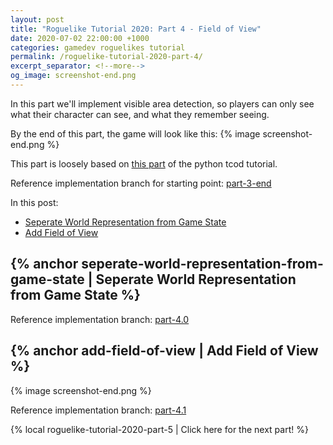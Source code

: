 ```yaml
---
layout: post
title: "Roguelike Tutorial 2020: Part 4 - Field of View"
date: 2020-07-02 22:00:00 +1000
categories: gamedev roguelikes tutorial
permalink: /roguelike-tutorial-2020-part-4/
excerpt_separator: <!--more-->
og_image: screenshot-end.png
---
```


In this part we'll implement visible area detection, so players can only see what their
character can see, and what they remember seeing.

By the end of this part, the game will look like this:
{% image screenshot-end.png %}

<!--more-->

This part is loosely based on [this part](http://rogueliketutorials.com/tutorials/tcod/part-4/) of the
python tcod tutorial.

Reference implementation branch for starting point: [part-3-end](https://github.com/stevebob/chargrid-roguelike-tutorial-2020/tree/part-3-end)

In this post:
- [Seperate World Representation from Game State](#seperate-world-representation-from-game-state)
- [Add Field of View](#add-field-of-view)

## {% anchor seperate-world-representation-from-game-state | Seperate World Representation from Game State %}

Reference implementation branch: [part-4.0](https://github.com/stevebob/chargrid-roguelike-tutorial-2020/tree/part-4.0)

## {% anchor add-field-of-view | Add Field of View %}

{% image screenshot-end.png %}

Reference implementation branch: [part-4.1](https://github.com/stevebob/chargrid-roguelike-tutorial-2020/tree/part-4.1)

{% local roguelike-tutorial-2020-part-5 | Click here for the next part! %}
